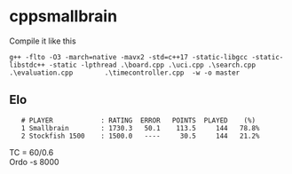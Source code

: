 # cppsmallbrain

Compile it like this 

    g++ -flto -O3 -march=native -mavx2 -std=c++17 -static-libgcc -static-libstdc++ -static -lpthread .\board.cpp .\uci.cpp .\search.cpp .\evaluation.cpp        .\timecontroller.cpp  -w -o master

## Elo 
       # PLAYER            : RATING  ERROR   POINTS  PLAYED    (%)
       1 Smallbrain        : 1730.3   50.1    113.5     144   78.8%
       2 Stockfish 1500    : 1500.0   ----     30.5     144   21.2%
TC = 60/0.6<br>
Ordo -s 8000
